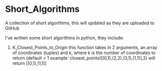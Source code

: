 # Short_Algorithms
A collection of short algorthims, this will updated as they are uploaded to GitHub

I've written some short algorithms in python, they include:

1) K_Closest_Points_to_Origin
   this function takes in 2 arguments, an array of coordinates (tuples) and k, where k is the number of coordinates to return (default = 1
   example: closest_points([(0,1),(2,2),(3,1),(1,1)],2) will return [(0,1),(1,1)]
